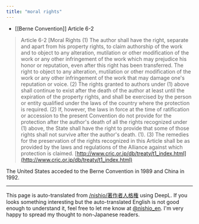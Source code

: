 ```yaml
---
title: "moral rights"
---
```


- [[Berne Convention]] Article 6-2
> Article 6-2 [Moral Rights
>  (1) The author shall have the right, separate and apart from his property rights, to claim authorship of the work and to object to any alteration, mutilation or other modification of the work or any other infringement of the work which may prejudice his honor or reputation, even after this right has been transferred. The right to object to any alteration, mutilation or other modification of the work or any other infringement of the work that may damage one's reputation or voice.
>  (2) The rights granted to authors under (1) above shall continue to exist after the death of the author at least until the expiration of the property rights, and shall be exercised by the person or entity qualified under the laws of the country where the protection is required. (2) If, however, the laws in force at the time of ratification or accession to the present Convention do not provide for the protection after the author's death of all the rights recognized under (1) above, the State shall have the right to provide that some of those rights shall not survive after the author's death. (1).
>  (3) The remedies for the preservation of the rights recognized in this Article shall be as provided by the laws and regulations of the Alliance against which protection is claimed.
[http://www.cric.or.jp/db/treaty/t1_index.html](http://www.cric.or.jp/db/treaty/t1_index.html)

The United States acceded to the Berne Convention in 1989 and China in 1992.

---
This page is auto-translated from [/nishio/著作者人格権](https://scrapbox.io/nishio/著作者人格権) using DeepL. If you looks something interesting but the auto-translated English is not good enough to understand it, feel free to let me know at [@nishio_en](https://twitter.com/nishio_en). I'm very happy to spread my thought to non-Japanese readers.